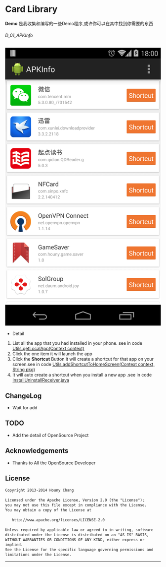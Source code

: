 # Card Library



**Demo** 是我收集和编写的一些Demo程序,或许你可以在其中找到你需要的东西






###### D_01_APKInfo


![Screen](/D_01_APKInfo/Image/Screenshot_2014-07-03-18-00-53.png)

* Detail 
1. List all the app that you had installed in your phone. see in code [Utils.getLocalApp(Context context)](/D_01_APKInfo/src/main/java/com/houny/apkinfo/Util/Utils.java)
2. Click the one item it will launch the app
3. Click the **Shortcut** Button it will create a shortcut for that app on your screen.see in code [Utils.addShortcutToHomeScreen(Context context, String pkg)](/D_01_APKInfo/src/main/java/com/houny/apkinfo/Util/Utils.java)
4. It will auto create a shortcut when you install a new app .see in code [InstallUninstallReceiver.java](/D_01_APKInfo/src/main/java/com/houny/apkinfo/receiver/InstallUninstallReceiver.java)



## ChangeLog

*  Wait for add

TODO
--------------
* Add the detail of OpenSource Project

Acknowledgements
--------------------

* Thanks to All the OpenSource Developer




License
-------

    Copyright 2013-2014 Houny Chang

    Licensed under the Apache License, Version 2.0 (the "License");
    you may not use this file except in compliance with the License.
    You may obtain a copy of the License at

       http://www.apache.org/licenses/LICENSE-2.0

    Unless required by applicable law or agreed to in writing, software
    distributed under the License is distributed on an "AS IS" BASIS,
    WITHOUT WARRANTIES OR CONDITIONS OF ANY KIND, either express or implied.
    See the License for the specific language governing permissions and
    limitations under the License.


---
